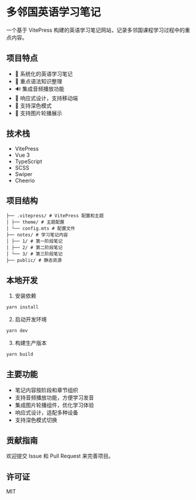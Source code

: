 # 多邻国英语学习笔记

一个基于 VitePress 构建的英语学习笔记网站，记录多邻国课程学习过程中的重点内容。

## 项目特点

- 📝 系统化的英语学习笔记
- 🎯 重点语法知识整理
- 🔊 集成音频播放功能
- 📱 响应式设计，支持移动端
- 🌙 支持深色模式
- 🎠 支持图片轮播展示

## 技术栈

- VitePress
- Vue 3
- TypeScript
- SCSS
- Swiper
- Cheerio

## 项目结构

```text
├── .vitepress/ # VitePress 配置和主题
│ ├── theme/ # 主题配置
│ └── config.mts # 配置文件
├── notes/ # 学习笔记内容
│ ├── 1/ # 第一阶段笔记
│ ├── 2/ # 第二阶段笔记
│ └── 3/ # 第三阶段笔记
├── public/ # 静态资源
```

## 本地开发

1. 安装依赖

```bash
yarn install
```

2. 启动开发环境

```bash
yarn dev
```

3. 构建生产版本

```bash
yarn build
```

## 主要功能

- 笔记内容按阶段和章节组织
- 支持音频播放功能，方便学习发音
- 集成图片轮播组件，优化学习体验
- 响应式设计，适配多种设备
- 支持深色模式切换

## 贡献指南

欢迎提交 Issue 和 Pull Request 来完善项目。

## 许可证

MIT
